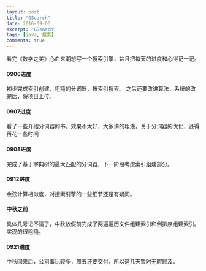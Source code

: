 ```yaml
---
layout: post
title: "GSearch"
date: 2016-09-06
excerpt: "GSearch"
tags: [java, 搜索]
comments: true
---
```


看完《数学之美》心血来潮想写一个搜索引擎，姑且把每天的进度和心得记一记。

#### 0906进度

初步完成索引创建，粗糙的分词器，按索引搜索。
之后还要改进算法，系统的改完后，将项目上传。

#### 0907进度

看了一些介绍分词器的书，效果不太好，大多讲的粗浅，关于分词器的优化，还得再花一些时间

#### 0908进度

完成了基于字典树的最大匹配的分词器，下一阶段考虑索引组建部分。

#### 0912进度

余弦计算相似度，对搜索引擎的一些细节还是有疑问。

#### 中秋之前

具体几号记不清了，中秋放假前完成了两遍遍历文件组建索引和倒排序组建索引。实现的很粗糙。

#### 0921进度

中秋回来后，公司事比较多，周五还要交付，所以这几天暂时无暇顾及。
